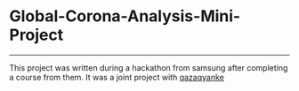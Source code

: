 # Global-Corona-Analysis-Mini-Project

_________________________________________
This project was written during a hackathon from samsung after completing a course from them.
It was a joint project with <a href=https://github.com/qazaqyanke>qazaqyanke</a>
